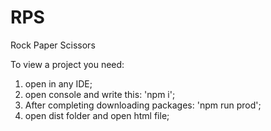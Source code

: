 # RPS
Rock Paper Scissors

To view a project you need:
1) open in any IDE;
2) open console and write this: 'npm i';
3) After completing downloading packages: 'npm run prod';
4) open dist folder and open html file;